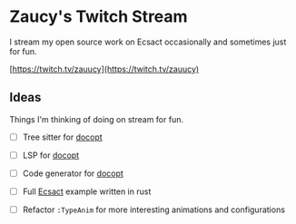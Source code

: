 # Zaucy's Twitch Stream

I stream my open source work on Ecsact occasionally and sometimes just for fun.

[https://twitch.tv/zauucy](https://twitch.tv/zauucy)

## Ideas

Things I'm thinking of doing on stream for fun.

 - [ ] Tree sitter for [docopt](http://docopt.org/)
 - [ ] LSP for [docopt](http://docopt.org/)
 - [ ] Code generator for [docopt](http://docopt.org/)
 - [ ] Full [Ecsact](https://ecsact.dev) example written in rust
 - [ ] Refactor `:TypeAnim` for more interesting animations and configurations

